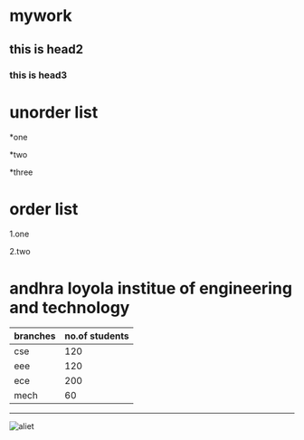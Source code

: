 # mywork
## this is head2
### this is head3

# unorder list

*one

*two

*three

# order list
1.one

2.two

# andhra loyola institue of engineering and technology

branches | no.of students
---------|----------------
cse | 120
eee | 120
ece | 200
mech | 60
------------------------
![aliet](C:\Users\aliet\Desktop)
